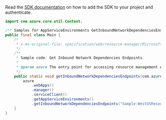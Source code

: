 Read the [SDK documentation](https://github.com/Azure/azure-sdk-for-java/blob/azure-resourcemanager_2.14.0/sdk/resourcemanager/azure-resourcemanager/README.md) on how to add the SDK to your project and authenticate.

```java
import com.azure.core.util.Context;

/** Samples for AppServiceEnvironments GetInboundNetworkDependenciesEndpoints. */
public final class Main {
    /*
     * x-ms-original-file: specification/web/resource-manager/Microsoft.Web/stable/2021-03-01/examples/GetInboundNetworkDependenciesEndpoints.json
     */
    /**
     * Sample code: Get Inbound Network Dependencies Endpoints.
     *
     * @param azure The entry point for accessing resource management APIs in Azure.
     */
    public static void getInboundNetworkDependenciesEndpoints(com.azure.resourcemanager.AzureResourceManager azure) {
        azure
            .webApps()
            .manager()
            .serviceClient()
            .getAppServiceEnvironments()
            .getInboundNetworkDependenciesEndpoints("Sample-WestUSResourceGroup", "SampleAse", Context.NONE);
    }
}
```
